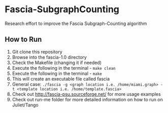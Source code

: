 # Fascia-SubgraphCounting
Research effort to improve the Fascia Subgraph-Counting algorithm

## How to Run
1) Git clone this repository
2) Browse into the fascia-1.0 directory
3) Check the Makefile (changing it if needed)
4) Execute the following in the terminal - `make clean`
5) Execute the following in the terminal - `make`
6) This will create an executable file called fascia
7) General case: `./fascia -g <graph location i.e. /home/miami.graph> -t <template location i.e. /home/template.fascia>`
8) Check out http://fascia-psu.sourceforge.net/ for more usage examples
9) Check out run-me folder for more detailed information on how to run on Juliet/Tango
